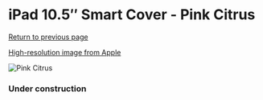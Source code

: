 # iPad 10.5″ Smart Cover - Pink Citrus

[Return to previous page](/ipad_pro105)

[High-resolution image from Apple](https://store.storeimages.cdn-apple.com/8756/as-images.apple.com/is/MGYT3?wid=4500&hei=4500&fmt=png)

<div style="width: 384px"><img src="/everyphone/MGYT3.png" alt="Pink Citrus"></div>

### Under construction
